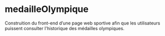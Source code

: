 # medailleOlympique

Construition du  front-end d’une page web sportive afin que les utilisateurs puissent
consulter l'historique des médailles olympiques.

